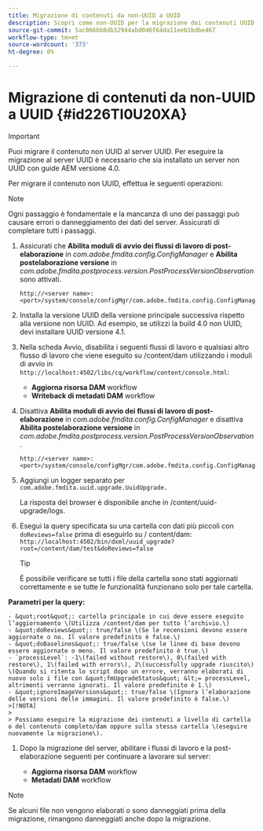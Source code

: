 ```yaml
---
title: Migrazione di contenuti da non-UUID a UUID
description: Scopri come non-UUID per la migrazione dei contenuti UUID
source-git-commit: 5ac066bb8db32944abd046f64da11eeb1bdbe467
workflow-type: tm+mt
source-wordcount: '373'
ht-degree: 0%

---
```



# Migrazione di contenuti da non-UUID a UUID {#id226TI0U20XA}

>[!IMPORTANT]
>
> Puoi migrare il contenuto non UUID al server UUID. Per eseguire la migrazione al server UUID è necessario che sia installato un server non UUID con guide AEM versione 4.0.

Per migrare il contenuto non UUID, effettua le seguenti operazioni:

>[!NOTE]
>
> Ogni passaggio è fondamentale e la mancanza di uno dei passaggi può causare errori o danneggiamento dei dati del server. Assicurati di completare tutti i passaggi.

1. Assicurati che **Abilita moduli di avvio dei flussi di lavoro di post-elaborazione** in *com.adobe.fmdita.config.ConfigManager* e **Abilita postelaborazione versione** in *com.adobe.fmdita.postprocess.version.PostProcessVersionObservation* sono attivati.

   ```http
   http://<server name>:<port>/system/console/configMgr/com.adobe.fmdita.config.ConfigManager
   ```

1. Installa la versione UUID della versione principale successiva rispetto alla versione non UUID. Ad esempio, se utilizzi la build 4.0 non UUID, devi installare UUID versione 4.1.

1. Nella scheda Avvio, disabilita i seguenti flussi di lavoro e qualsiasi altro flusso di lavoro che viene eseguito su /content/dam utilizzando i moduli di avvio in `http://localhost:4502/libs/cq/workflow/content/console.html`:

   - **Aggiorna risorsa DAM** workflow
   - **Writeback di metadati DAM** workflow

1. Disattiva **Abilita moduli di avvio dei flussi di lavoro di post-elaborazione** in *com.adobe.fmdita.config.ConfigManager* e disattiva **Abilita postelaborazione versione** in *com.adobe.fmdita.postprocess.version.PostProcessVersionObservation*.

   ```http
   http://<server name>:<port>/system/console/configMgr/com.adobe.fmdita.config.ConfigManager
   ```

1. Aggiungi un logger separato per `com.adobe.fmdita.uuid.upgrade.UuidUpgrade.`

   La risposta del browser è disponibile anche in /content/uuid-upgrade/logs.

1. Esegui la query specificata su una cartella con dati più piccoli con `doReviews=false` prima di eseguirlo su / content/dam: `http://localhost:4502/bin/dxml/uuid_upgrade?root=/content/dam/test&doReviews=false`

   >[!TIP]
   >
   >  È possibile verificare se tutti i file della cartella sono stati aggiornati correttamente e se tutte le funzionalità funzionano solo per tale cartella.

**Parametri per la query:**

    - &quot;root&quot;: cartella principale in cui deve essere eseguito l’aggiornamento \(Utilizza /content/dam per tutto l’archivio.\)
    - &quot;doReviews&quot;: true/false \(Se le recensioni devono essere aggiornate o no. Il valore predefinito è false.\)
    - &quot;doBaselines&quot;: true/false \(se le linee di base devono essere aggiornate o meno. Il valore predefinito è true.\)
    - `processLevel`: -1\(failed without restore\), 0\(failed with restore\), 1\(failed with errors\), 2\(successfully upgrade riuscito\) \(Quando si ritenta lo script dopo un errore, verranno elaborati di nuovo solo i file con &quot;fmUpgradeStatus&quot; &lt;= processLevel, altrimenti verranno ignorati. Il valore predefinito è 1.\)
    - &quot;ignoreImageVersions&quot;: true/false \(Ignora l’elaborazione delle versioni delle immagini. Il valore predefinito è false.\)
    >[!NOTA]
    >
    > Possiamo eseguire la migrazione dei contenuti a livello di cartella o del contenuto completo/dam oppure sulla stessa cartella \(eseguire nuovamente la migrazione\).

1. Dopo la migrazione del server, abilitare i flussi di lavoro e la post-elaborazione seguenti per continuare a lavorare sul server:

   - **Aggiorna risorsa DAM** workflow
   - **Metadati DAM** workflow

>[!NOTE]
>
> Se alcuni file non vengono elaborati o sono danneggiati prima della migrazione, rimangono danneggiati anche dopo la migrazione.

